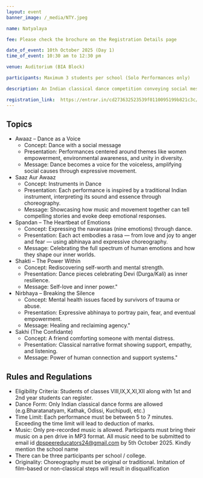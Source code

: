 ```yaml
---
layout: event
banner_image: /_media/NTY.jpeg

name: Natyalaya

fee: Please check the brochure on the Registration Details page

date_of_event: 10th October 2025 (Day 1)
time_of_event: 10:30 am to 12:30 pm

venue: Auditorium (BIA Block)

participants: Maximum 3 students per school (Solo Performances only)

description: An Indian classical dance competition conveying social messages and emotional narratives—ranging from empowerment to trauma recovery, through traditional abhinaya, choreography, and musicality.

registration_link:  https://entrar.in/cd273632523539f0110095199b821c3c/onlineRegistrationConclave/3
---
```


## Topics
- Awaaz – Dance as a Voice
    - Concept: Dance with a social message
    - Presentation: Performances centered around themes like women empowerment, environmental awareness, and unity in diversity.
    - Message: Dance becomes a voice for the voiceless, amplifying social causes through expressive movement.
- Saaz Aur Awaaz
    - Concept: Instruments in Dance
    - Presentation: Each performance is inspired by a traditional Indian instrument, interpreting its sound and essence through choreography.
    - Message: Showcasing how music and movement together can tell compelling stories and evoke deep emotional responses.
- Spandan – The Heartbeat of Emotions
    - Concept: Expressing the navarasas (nine emotions) through dance.
    - Presentation: Each act embodies a rasa — from love and joy to anger and fear — using abhinaya and expressive choreography.
    - Message: Celebrating the full spectrum of human emotions and how they shape our inner worlds.
- Shakti – The Power Within
    - Concept: Rediscovering self-worth and mental strength.
    - Presentation: Dance pieces celebrating Devi (Durga/Kali) as inner resilience.
    - Message: Self-love and inner power."
- Nirbhaya – Breaking the Silence
    - Concept: Mental health issues faced by survivors of trauma or abuse.
    - Presentation: Expressive abhinaya to portray pain, fear, and eventual empowerment.
    - Message: Healing and reclaiming agency."
- Sakhi (The Confidante)
    - Concept: A friend comforting someone with mental distress.
    - Presentation: Classical narrative format showing support, empathy, and listening.
    - Message: Power of human connection and support systems."


## Rules and Regulations
- Eligibility Criteria: Students of classes VIII,IX,X,XI,XII along with 1st and 2nd year students can register.
- Dance Form: Only Indian classical dance forms are allowed (e.g.Bharatanatyam, Kathak, Odissi, Kuchipudi, etc.)
- Time Limit: Each performance must be between 5 to 7 minutes. Exceeding the time limit will lead to deduction of marks.
- Music: Only pre-recorded music is allowed. Participants must bring their music on a pen drive in MP3 format. All music need to be submitted to email id dpspeereducators24@gmail.com by 5th October 2025. Kindly mention the school name
- There can be three participants per school / college. 
- Originality: Choreography must be original or traditional. Imitation of film-based or non-classical steps will result in disqualification